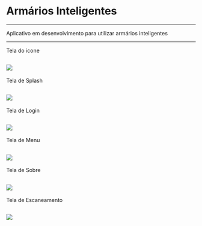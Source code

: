 Armários Inteligentes
===============================================

--------------------

Aplicativo em desenvolvimento para utilizar armários inteligentes

 --------------------
 
 Tela do icone
 
 ![](https://github.com/jacksonn455/armarios_inteligentes/blob/master/icons.png)
--------------------
 
 Tela de Splash
 
 ![](https://github.com/jacksonn455/armarios_inteligentes/blob/master/Splash.png)
--------------------
 Tela de Login
 
 ![](https://github.com/jacksonn455/armarios_inteligentes/blob/master/login.png)
--------------------
  
 Tela de Menu
 
 ![](https://github.com/jacksonn455/armarios_inteligentes/blob/master/menus.png)
--------------------

 Tela de Sobre
 
 ![](https://github.com/jacksonn455/armarios_inteligentes/blob/master/Sobre%203.png)
--------------------
 
 Tela de Escaneamento
 
 ![](https://github.com/jacksonn455/armarios_inteligentes/blob/master/QR%20Code.png)
--------------------

